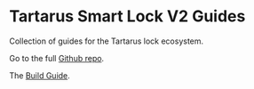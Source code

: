 # Tartarus Smart Lock V2 Guides

Collection of guides for the Tartarus lock ecosystem.

Go to the full [Github repo](https://github.com/subspacedboy/tartarus).

The [Build Guide](building_the_lock).